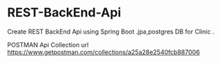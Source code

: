 # REST-BackEnd-Api
Create REST BackEnd Api using Spring Boot .jpa,postgres DB for Clinic .


POSTMAN Api Collection  url https://www.getpostman.com/collections/a25a28e2540fcb887006



